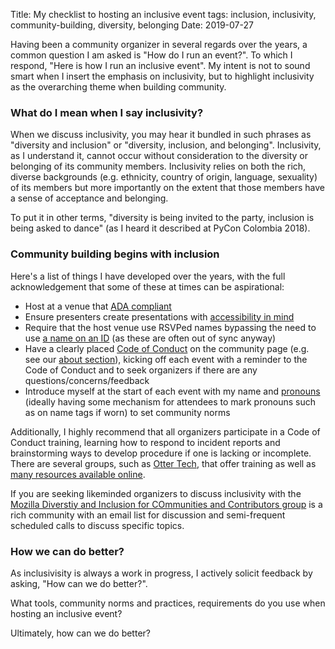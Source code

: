 Title: My checklist to hosting an inclusive event
tags: inclusion, inclusivity, community-building, diversity, belonging
Date: 2019-07-27 

Having been a community organizer in several regards over the years, a common question I am asked is "How do I run an event?". To which I respond, "Here is how I run an inclusive event". My intent is not to sound smart when I insert the emphasis on inclusivity, but to highlight inclusivity as the overarching theme when building community.

### What do I mean when I say inclusivity?

When we discuss inclusivity, you may hear it bundled in such phrases as "diversity and inclusion" or "diversity, inclusion, and belonging". Inclusivity, as I understand it, cannot occur without consideration to the diversity or belonging of its community members. Inclusivity relies on both the rich, diverse backgrounds (e.g. ethnicity, country of origin, language, sexuality) of its members but more importantly on the extent that those members have a sense of acceptance and belonging. 

To put it in other terms, "diversity is being invited to the party, inclusion is being asked to dance" (as I heard it described at PyCon Colombia 2018).

### Community building begins with inclusion

Here's a list of things I have developed over the years, with the full acknowledgement that some of these at times can be aspirational:

- Host at a venue that [ADA compliant](https://www.adachecklist.org/doc/fullchecklist/ada-checklist.pdf)
- Ensure presenters create presentations with [accessibility in mind](https://github.com/A11YChi/A11Y-Presentations)
- Require that the host venue use RSVPed names bypassing the need to use [a name on an ID](https://www.healthline.com/health/transgender/deadnaming) (as these are often out of sync anyway)
- Have a clearly placed [Code of Conduct](https://geekfeminism.wikia.org/wiki/Code_of_conduct_evaluations) on the community page (e.g. see our [about section](https://www.meetup.com/Chicago-PyLadies/)), kicking off each event with a reminder to the Code of Conduct and to seek organizers if there are any questions/concerns/feedback
- Introduce myself at the start of each event with my name and [pronouns](http://feministing.com/2015/02/03/how-using-they-as-a-singular-pronoun-can-change-the-world/) (ideally having some mechanism for attendees to mark pronouns such as on name tags if worn) to set community norms

Additionally, I highly recommend that all organizers participate in a Code of Conduct training, learning how to respond to incident reports and brainstorming ways to develop procedure if one is lacking or incomplete. There are several groups, such as [Otter Tech](https://otter.technology/code-of-conduct-training/), that offer training as well as [many resources available online](https://geekfeminism.wikia.org/wiki/Conference_anti-harassment). 

If you are seeking likeminded organizers to discuss inclusivity with the [Mozilla Diverstiy and Inclusion for COmmunities and Contributors group](https://wiki.mozilla.org/Diversity_and_Inclusion_for_Communities_and_Contributors) is a rich community with an email list for discussion and semi-frequent scheduled calls to discuss specific topics.

### How we can do better?

As inclusivisity is always a work in progress, I actively solicit feedback by asking, "How can we do better?".

What tools, community norms and practices, requirements do you use when hosting an inclusive event? 

Ultimately, how can we do better?
